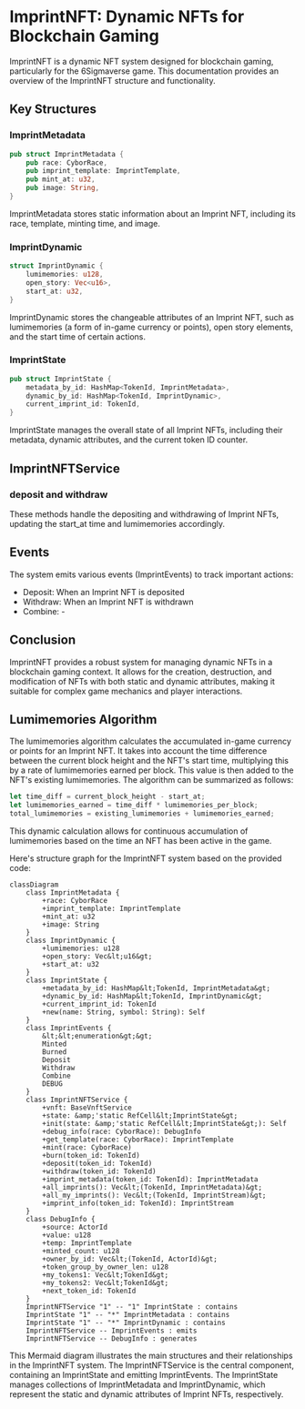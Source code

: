 # ImprintNFT: Dynamic NFTs for Blockchain Gaming

ImprintNFT is a dynamic NFT system designed for blockchain gaming, particularly for the 6Sigmaverse game. This documentation provides an overview of the ImprintNFT structure and functionality.

## Key Structures

### ImprintMetadata

```rust
pub struct ImprintMetadata {
    pub race: CyborRace,
    pub imprint_template: ImprintTemplate,
    pub mint_at: u32,
    pub image: String,
}
```

ImprintMetadata stores static information about an Imprint NFT, including its race, template, minting time, and image.

### ImprintDynamic

```rust
struct ImprintDynamic {
    lumimemories: u128,
    open_story: Vec<u16>,
    start_at: u32,
}
```

ImprintDynamic stores the changeable attributes of an Imprint NFT, such as lumimemories (a form of in-game currency or points), open story elements, and the start time of certain actions.

### ImprintState

```rust
pub struct ImprintState {
    metadata_by_id: HashMap<TokenId, ImprintMetadata>,
    dynamic_by_id: HashMap<TokenId, ImprintDynamic>,
    current_imprint_id: TokenId,
}
```

ImprintState manages the overall state of all Imprint NFTs, including their metadata, dynamic attributes, and the current token ID counter.

## ImprintNFTService

### deposit and withdraw

These methods handle the depositing and withdrawing of Imprint NFTs, updating the start_at time and lumimemories accordingly.

## Events

The system emits various events (ImprintEvents) to track important actions:

- Deposit: When an Imprint NFT is deposited
- Withdraw: When an Imprint NFT is withdrawn
- Combine: -

## Conclusion

ImprintNFT provides a robust system for managing dynamic NFTs in a blockchain gaming context. It allows for the creation, destruction, and modification of NFTs with both static and dynamic attributes, making it suitable for complex game mechanics and player interactions.

## Lumimemories Algorithm

The lumimemories algorithm calculates the accumulated in-game currency or points for an Imprint NFT. It takes into account the time difference between the current block height and the NFT's start time, multiplying this by a rate of lumimemories earned per block. This value is then added to the NFT's existing lumimemories. The algorithm can be summarized as follows:

```rust
let time_diff = current_block_height - start_at;
let lumimemories_earned = time_diff * lumimemories_per_block;
total_lumimemories = existing_lumimemories + lumimemories_earned;
```

This dynamic calculation allows for continuous accumulation of lumimemories based on the time an NFT has been active in the game.

Here's structure graph for the ImprintNFT system based on the provided code:

```mermaid
classDiagram
    class ImprintMetadata {
        +race: CyborRace
        +imprint_template: ImprintTemplate
        +mint_at: u32
        +image: String
    }
    class ImprintDynamic {
        +lumimemories: u128
        +open_story: Vec&lt;u16&gt;
        +start_at: u32
    }
    class ImprintState {
        +metadata_by_id: HashMap&lt;TokenId, ImprintMetadata&gt;
        +dynamic_by_id: HashMap&lt;TokenId, ImprintDynamic&gt;
        +current_imprint_id: TokenId
        +new(name: String, symbol: String): Self
    }
    class ImprintEvents {
        &lt;&lt;enumeration&gt;&gt;
        Minted
        Burned
        Deposit
        Withdraw
        Combine
        DEBUG
    }
    class ImprintNFTService {
        +vnft: BaseVnftService
        +state: &amp;'static RefCell&lt;ImprintState&gt;
        +init(state: &amp;'static RefCell&lt;ImprintState&gt;): Self
        +debug_info(race: CyborRace): DebugInfo
        +get_template(race: CyborRace): ImprintTemplate
        +mint(race: CyborRace)
        +burn(token_id: TokenId)
        +deposit(token_id: TokenId)
        +withdraw(token_id: TokenId)
        +imprint_metadata(token_id: TokenId): ImprintMetadata
        +all_imprints(): Vec&lt;(TokenId, ImprintMetadata)&gt;
        +all_my_imprints(): Vec&lt;(TokenId, ImprintStream)&gt;
        +imprint_info(token_id: TokenId): ImprintStream
    }
    class DebugInfo {
        +source: ActorId
        +value: u128
        +temp: ImprintTemplate
        +minted_count: u128
        +owner_by_id: Vec&lt;(TokenId, ActorId)&gt;
        +token_group_by_owner_len: u128
        +my_tokens1: Vec&lt;TokenId&gt;
        +my_tokens2: Vec&lt;TokenId&gt;
        +next_token_id: TokenId
    }
    ImprintNFTService "1" -- "1" ImprintState : contains
    ImprintState "1" -- "*" ImprintMetadata : contains
    ImprintState "1" -- "*" ImprintDynamic : contains
    ImprintNFTService -- ImprintEvents : emits
    ImprintNFTService -- DebugInfo : generates
```

This Mermaid diagram illustrates the main structures and their relationships in the ImprintNFT system. The ImprintNFTService is the central component, containing an ImprintState and emitting ImprintEvents. The ImprintState manages collections of ImprintMetadata and ImprintDynamic, which represent the static and dynamic attributes of Imprint NFTs, respectively.
